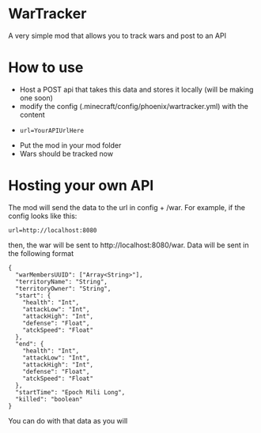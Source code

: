# WarTracker
A very simple mod that allows you to track wars and post to an API

# How to use
- Host a POST api that takes this data and stores it locally (will be making one soon)
- modify the config (.minecraft/config/phoenix/wartracker.yml) with the content
-     url=YourAPIUrlHere
- Put the mod in your mod folder
- Wars should be tracked now

# Hosting your own API
The mod will send the data to the url in config + /war. For example, if the config looks like this:
```
url=http://localhost:8080
```
then, the war will be sent to http://localhost:8080/war. Data will be sent in the following format
```
{
  "warMembersUUID": ["Array<String>"],
  "territoryName": "String",
  "territoryOwner": "String",
  "start": {
    "health": "Int",
    "attackLow": "Int",
    "attackHigh": "Int",
    "defense": "Float",
    "atckSpeed": "Float"
  },
  "end": {
    "health": "Int",
    "attackLow": "Int",
    "attackHigh": "Int",
    "defense": "Float",
    "atckSpeed": "Float"
  },
  "startTime": "Epoch Mili Long",
  "killed": "boolean"
}
```
You can do with that data as you will

